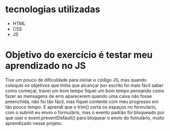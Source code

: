 # tecnologias utilizadas

- HTML
- CSS
- JS

# Objetivo do exercício é testar meu aprendizado no JS
  
Tive um pouco de dificuldade para iniciar o código JS, mas quando coloquei os objetivos que tinha que
alcançar por escrito foi mais fácil saber como começar, travei um bom tempo fiquei um bom tempo
pensando como fazer as mensagens de erro aparecerem quando uma caixa não fosse preenchida,
não foi tão fácil, mas fiquei contente com meu progresso em tão pouco tempo.
E aprendi que o trim() corta os espaços no formulario, com o submit eu envio o formulário,
mas o evento padrão foi bloqueado por que usei o event.preventDefault() para bloquear o envio do
fomulário, muito aprendizado nesse projeto.